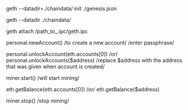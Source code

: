 geth --datadir=./chaindata/ init ./genesis.json

geth --datadir ./chaindata/

geth attach /path_to_.ipc/geth.ipc

personal.newAccount() /to create a new account/ /enter passphrase/

personal.unlockAccount(eth.accounts[0]) /or/ personal.unlockAccounts($address) /replace $address with the address that was given when account is created/

miner.start() /will start mining/

eth.getBalance(eth.accounts[0]) /or/ eth.getBalance($address)

miner.stop() /stop mining/
